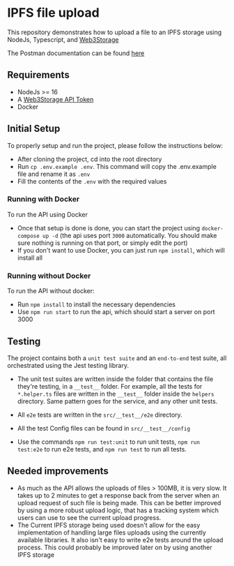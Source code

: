 # IPFS file upload

This repository demonstrates how to upload a file to an IPFS storage using NodeJs, Typescript, and [Web3Storage](https://web3.storage/docs/)

The Postman documentation can be found [here](https://documenter.getpostman.com/view/8405540/2s9YXfaNdG)

## Requirements

- NodeJs >= 16
- A [Web3Storage API Token](https://web3.storage/docs/#get-an-api-token)
- Docker

## Initial Setup

To properly setup and run the project, please follow the instructions below:

- After cloning the project, cd into the root directory
- Run ```cp .env.example .env```. This command will copy the .env.example file and rename it as `.env`
- Fill the contents of the `.env` with the required values

### Running with Docker

To run the API using Docker

- Once that setup is done is done, you can start the project using `docker-compose up -d` (the api uses port `3000` automatically. You should make sure nothing is running on that port, or simply edit the port)
- If you don't want to use Docker, you can just run `npm install`, which will install all

### Running without Docker

To run the API without docker:

- Run `npm install` to install the necessary dependencies
- Use `npm run start` to run the api, which should start a server on port 3000

## Testing

The project contains both a `unit test suite` and an `end-to-end` test suite, all orchestrated using the Jest testing library.

- The unit test suites are written inside the folder that contains the file they're testing, in a `__test__` folder. For example, all the tests  for `*.helper.ts` files are written in the `__test__` folder inside the `helpers` directory. Same pattern goes for the service, and any other unit tests.

- All `e2e` tests are written in the `src/__test__/e2e` directory.
- All the test Config files can be found in `src/__test__/config`
- Use the commands `npm run test:unit` to run unit tests, `npm run test:e2e` to run e2e tests, and `npm run test` to run all tests.

## Needed improvements

- As much as the API allows the uploads of files > 100MB, it is very slow. It takes up to 2 minutes to get a response back from the server when an upload request
of such file is being made. This can be better improved by using a more robust upload logic, that has a tracking system which users can use to see the current upload progress.
- The Current IPFS storage being used doesn't allow for the easy implementation of handling large files uploads using the currently available libraries. It also isn't easy to write e2e tests around the upload process. This could probably be improved later on by using another IPFS storage
